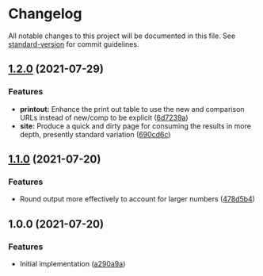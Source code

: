 # Changelog

All notable changes to this project will be documented in this file. See [standard-version](https://github.com/conventional-changelog/standard-version) for commit guidelines.

## [1.2.0](https://github.com/m3fawner/webperf-comparison/compare/v1.1.0...v1.2.0) (2021-07-29)


### Features

* **printout:** Enhance the print out table to use the new and comparison URLs instead of new/comp to be explicit ([6d7239a](https://github.com/m3fawner/webperf-comparison/commit/6d7239ac17a946993c7e04e6f3d53b879f2ee7f0))
* **site:** Produce a quick and dirty page for consuming the results in more depth, presently standard variation ([690cd6c](https://github.com/m3fawner/webperf-comparison/commit/690cd6c4ca0f248dd09a746dc2ff55fe182ed1cf))

## [1.1.0](https://github.com/m3fawner/webperf-comparison/compare/v1.0.0...v1.1.0) (2021-07-20)


### Features

* Round output more effectively to account for larger numbers ([478d5b4](https://github.com/m3fawner/webperf-comparison/commit/478d5b499dd6e4570b7037bfb50e364542621e0b))

## 1.0.0 (2021-07-20)


### Features

* Initial implementation ([a290a9a](https://github.com/m3fawner/webperf-comparison/commit/a290a9afbc5959fc0e728b8eeb91c9ee174740eb))
